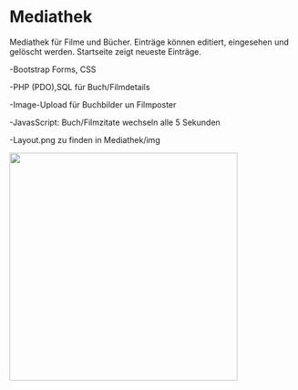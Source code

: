# Mediathek
Mediathek für Filme und Bücher. Einträge können editiert, eingesehen und gelöscht werden. Startseite zeigt neueste Einträge. 

-Bootstrap Forms, CSS

-PHP (PDO),SQL für Buch/Filmdetails

-Image-Upload für Buchbilder un Filmposter

-JavasScript: Buch/Filmzitate wechseln alle 5 Sekunden 

-Layout.png zu finden in Mediathek/img

<p align="left">
  <img src="https://s19.postimg.org/gpc0gbi1v/layout.jpg" width="400"/>
</p>
